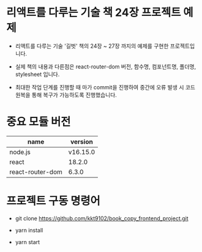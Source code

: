 # 리액트를 다루는 기술 책 24장 프로젝트 예제

- 리액트를 다루는 기술 '길벗' 책의 24장 ~ 27장 까지의 예제를 구현한 프로젝트입니다.

- 실제 책의 내용과 다른점은 react-router-dom 버전, 함수명, 컴포넌트명, 폴더명, stylesheet 입니다.

- 최대한 작업 단계를 진행할 때 마가 commit을 진행하여 중간에 오류 발생 시 코드 원복을 통해 복구가 가능하도록 진행했습니다.

# 중요 모듈 버전

| name             | version  |
| ---------------- | -------- |
| node.js          | v16.15.0 |
| react            | 18.2.0   |
| react-router-dom | 6.3.0    |

# 프로젝트 구동 명령어

- git clone https://github.com/kkt9102/book_copy_frontend_project.git

- yarn install

- yarn start
